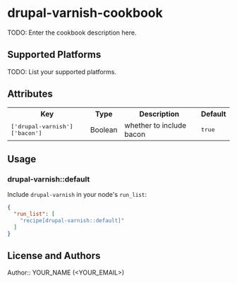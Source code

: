 # drupal-varnish-cookbook

TODO: Enter the cookbook description here.

## Supported Platforms

TODO: List your supported platforms.

## Attributes

<table>
  <tr>
    <th>Key</th>
    <th>Type</th>
    <th>Description</th>
    <th>Default</th>
  </tr>
  <tr>
    <td><tt>['drupal-varnish']['bacon']</tt></td>
    <td>Boolean</td>
    <td>whether to include bacon</td>
    <td><tt>true</tt></td>
  </tr>
</table>

## Usage

### drupal-varnish::default

Include `drupal-varnish` in your node's `run_list`:

```json
{
  "run_list": [
    "recipe[drupal-varnish::default]"
  ]
}
```

## License and Authors

Author:: YOUR_NAME (<YOUR_EMAIL>)
